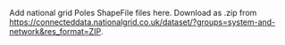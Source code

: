 Add national grid Poles ShapeFile files here. Download as .zip from https://connecteddata.nationalgrid.co.uk/dataset/?groups=system-and-network&res_format=ZIP. 